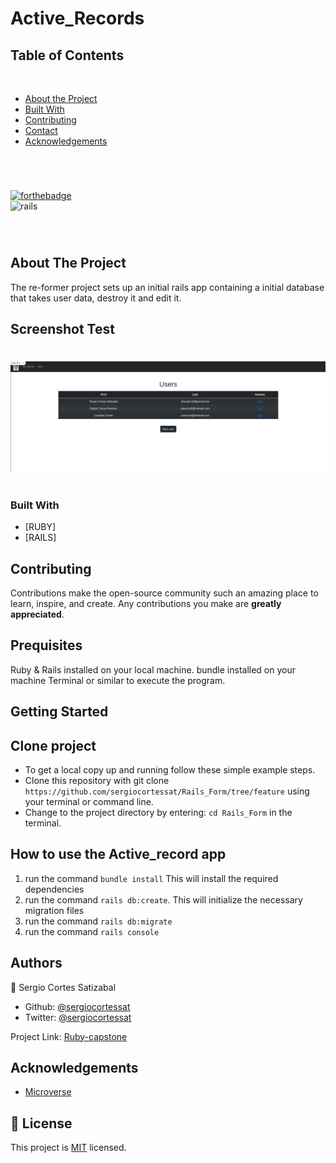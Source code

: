 # Active_Records

## Table of Contents
  <br />

* [About the Project](#about-the-project)
* [Built With](#built-with)
* [Contributing](#contributing)
* [Contact](#authors)
* [Acknowledgements](#acknowledgements) 

#
<br />

[![forthebadge](https://forthebadge.com/images/badges/made-with-ruby.svg)](https://forthebadge.com) </br>
![rails](https://img.shields.io/badge/Ruby_on_Rails-CC0000?style=for-the-badge&logo=ruby-on-rails&logoColor=white)

<br />

#


<!-- ABOUT THE PROJECT   -->
## About The Project

The re-former project sets up an initial rails app containing a initial database that takes user data, destroy it and edit it.

## Screenshot Test
#
<p align="center">
  <img height="auto" src="Screenshot.png">
</p>

#

### Built With

* [RUBY]
* [RAILS]

## Contributing

Contributions make the open-source community such an amazing place to learn, inspire, and create. Any contributions you make are **greatly appreciated**.

## Prequisites

Ruby & Rails installed on your local machine.
bundle installed on your machine
Terminal or similar to execute the program.


## Getting Started


## Clone project

- To get a local copy up and running follow these simple example steps.
- Clone this repository with git clone ```https://github.com/sergiocortessat/Rails_Form/tree/feature``` using your terminal or command line.
- Change to the project directory by entering: ```cd Rails_Form``` in the terminal.


## How to use the Active_record app
1. run the command ```bundle install```   This will install the required dependencies
2. run the command ```rails db:create```. This will initialize the necessary migration files
3. run the command ```rails db:migrate``` 
4. run the command ```rails console```


## Authors

👤 Sergio Cortes Satizabal

- Github: [@sergiocortessat](https://github.com/sergiocortessat)
- Twitter: [@sergiocortessat](https://twitter.com/sergiocortessat)



Project Link: [Ruby-capstone](https://github.com/sergiocortessat/Rails_Form/issues/1)


<!-- ACKNOWLEDGEMENTS -->
## Acknowledgements

* [Microverse](https://www.microverse.org/)

## 📝 License

This project is [MIT](https://choosealicense.com/licenses/mit/) licensed.


